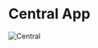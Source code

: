 <h1>Central App</h1>

![Central](https://user-images.githubusercontent.com/81815495/122850323-6a6efd80-d2e3-11eb-8fcb-0f542d0d4f3f.png)
